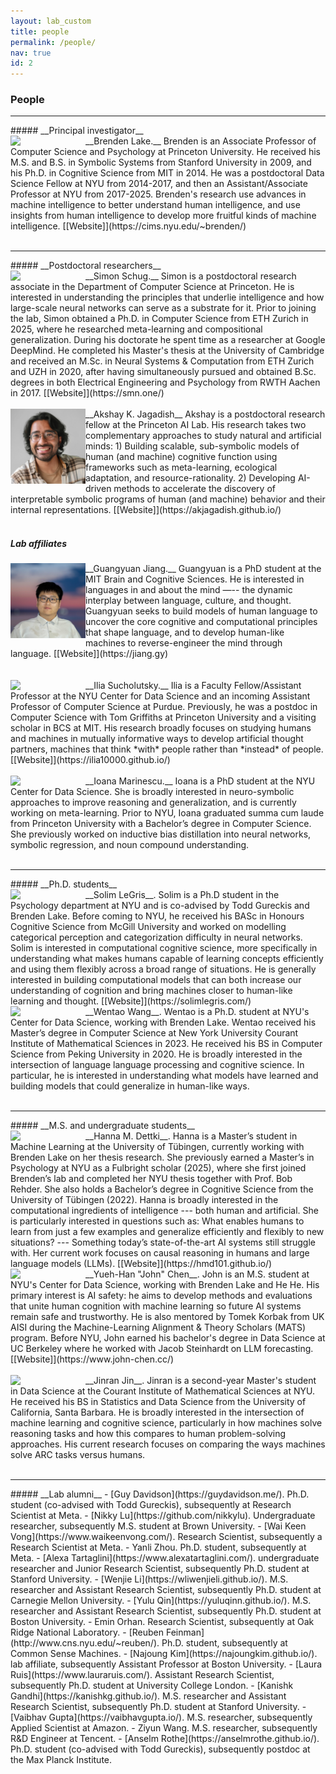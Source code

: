 ```yaml
---
layout: lab_custom
title: people
permalink: /people/
nav: true
id: 2
---
```


<style type="text/css">
.bio {
  display: block;
  float: left;
  width: 120px;
}
p {
  margin-left: 140px;
}
</style>

### __People__

<hr class='invis'>
##### __Principal investigator__
<div><img class="bio" src="/images/bios/brenden-lake-cropped.png"></div>
__Brenden Lake.__ Brenden is an Associate Professor of Computer Science and Psychology at Princeton University. He received his M.S. and B.S. in Symbolic Systems from Stanford University in 2009, and his Ph.D. in Cognitive Science from MIT in 2014. He was a postdoctoral Data Science Fellow at NYU from 2014-2017, and then an Assistant/Associate Professor at NYU from 2017-2025. Brenden's research use advances in machine intelligence to better understand human intelligence, and use insights from human intelligence to develop more fruitful kinds of machine intelligence. [[Website]](https://cims.nyu.edu/~brenden/)
<br><br>

<hr class='invis'>
##### __Postdoctoral researchers__
<div><img class="bio" src="/images/bios/simon-schug.png"></div>
__Simon Schug.__ Simon is a postdoctoral research associate in the Department of Computer Science at Princeton. He is interested in understanding the principles that underlie intelligence and how large-scale neural networks can serve as a substrate for it. Prior to joining the lab, Simon obtained a Ph.D. in Computer Science from ETH Zurich in 2025, where he researched meta-learning and compositional generalization. During his doctorate he spent time as a researcher at Google DeepMind. He completed his Master's thesis at the University of Cambridge and received an M.Sc. in Neural Systems & Computation from ETH Zurich and UZH in 2020, after having simultaneously pursued and obtained B.Sc. degrees in both Electrical Engineering and Psychology from RWTH Aachen in 2017. [[Website]](https://smn.one/)
<br><br>

<div><img class="bio" src="/images/bios/akshay.jpg"></div>
__Akshay K. Jagadish__ Akshay is a postdoctoral research fellow at the Princeton AI Lab. His research takes two complementary approaches to study natural and artificial minds: 1) Building scalable, sub-symbolic models of human (and machine) cognitive function using frameworks such as meta-learning, ecological adaptation, and resource-rationality. 2) Developing AI-driven methods to accelerate the discovery of interpretable symbolic programs of human (and machine) behavior and their internal representations. [[Website]](https://akjagadish.github.io/)
<br><br>

##### __Lab affiliates__
<div><img class="bio" src="/images/bios/guangyuan.jpeg"></div>
__Guangyuan Jiang.__ Guangyuan is a PhD student at the MIT Brain and Cognitive Sciences. He is interested in languages in and about the mind —-- the dynamic interplay between language, culture, and thought. Guangyuan seeks to build models of human language to uncover the core cognitive and computational principles that shape language, and to develop human-like machines to reverse-engineer the mind through language. [[Website]](https://jiang.gy)
<br><br><br>

<div><img class="bio" src="/images/bios/ilia-sucho.jpg"></div>
__Ilia Sucholutsky.__ Ilia is a Faculty Fellow/Assistant Professor at the NYU Center for Data Science and an incoming Assistant Professor of Computer Science at Purdue. Previously, he was a postdoc in Computer Science with Tom Griffiths at Princeton University and a visiting scholar in BCS at MIT.  His research broadly focuses on studying humans and machines in mutually informative ways to develop artificial thought partners, machines that think *with* people rather than *instead* of people. [[Website]](https://ilia10000.github.io/)
<br><br>

<div><img class="bio" src="/images/bios/ioana.jpg"></div>
__Ioana Marinescu.__ Ioana is a PhD student at the NYU Center for Data Science. She is broadly interested in neuro-symbolic approaches to improve reasoning and generalization, and is currently working on meta-learning. Prior to NYU, Ioana graduated summa cum laude from Princeton University with a Bachelor’s degree in Computer Science. She previously worked on inductive bias distillation into neural networks, symbolic regression, and noun compound understanding.
<br><br>

<hr class='invis'>
##### __Ph.D. students__
<div><img class="bio" src="/images/bios/solim-legris.jpg"></div>
__Solim LeGris__. Solim is a Ph.D student in the Psychology department at NYU and is co-advised by Todd Gureckis and Brenden Lake. Before coming to NYU, he received his BASc in Honours Cognitive Science from McGill University and worked on modelling categorical perception and categorization difficulty in neural networks. Solim is interested in computational cognitive science, more specifically in understanding what makes humans capable of learning concepts efficiently and using them flexibly across a broad range of situations. He is generally interested in building computational models that can both increase our understanding of cognition and bring machines closer to human-like learning and thought. [[Website]](https://solimlegris.com/)

<div><img class="bio" src="/images/bios/wentao-wang.jpg"></div>
__Wentao Wang__. Wentao is a Ph.D. student at NYU's Center for Data Science, working with Brenden Lake. Wentao received his Master’s degree in Computer Science at New York University Courant Institute of Mathematical Sciences in 2023. He received his BS in Computer Science from Peking University in 2020. He is broadly interested in the intersection of language language processing and cognitive science. In particular, he is interested in understanding what models have learned and building models that could generalize in human-like ways.
<br><br>

<hr class='invis'>
##### __M.S. and undergraduate students__
<div><img class="bio" src="/images/bios/hanna-dettki.jpg"></div>
__Hanna M. Dettki__. Hanna is a Master’s student in Machine Learning at the University of Tübingen, currently working with Brenden Lake on her thesis research. She previously earned a Master’s in Psychology at NYU as a Fulbright scholar (2025), where she first joined Brenden’s lab and completed her NYU thesis together with Prof. Bob Rehder. She also holds a Bachelor’s degree in Cognitive Science from the University of Tübingen (2022). Hanna is broadly interested in the computational ingredients of intelligence --- both human and artificial. She is particularly interested in questions such as: What enables humans to learn from just a few examples and generalize efficiently and flexibly to new situations? --- Something today’s state-of-the-art AI systems still struggle with. Her current work focuses on causal reasoning in humans and large language models (LLMs). [[Website]](https://hmd101.github.io/)
<!-- She is especially excited about using machine learning methods to deepen our understanding of human cognition, while drawing on insights from psychology to design more intelligent and reliable agentic AI systems --- capable of goal-directed behavior, flexible adaptation, and decision-making that better aligns with human expectations. [[Website]](https://hmd101.github.io/) -->

<div><img class="bio" src="/images/bios/john-chen-cropped.jpeg"></div>
__Yueh-Han "John" Chen__. John is an M.S. student at NYU's Center for Data Science, working with Brenden Lake and He He. His primary interest is AI safety: he aims to develop methods and evaluations that unite human cognition with machine learning so future AI systems remain safe and trustworthy. He is also mentored by Tomek Korbak from UK AISI during the Machine-Learning Alignment & Theory Scholars (MATS) program. Before NYU, John earned his bachelor's degree in Data Science at UC Berkeley where he worked with Jacob Steinhardt on LLM forecasting. [[Website]](https://www.john-chen.cc/)
<br><br>

<div><img class="bio" src="/images/bios/jinran-jin-cropped.jpeg"></div>
__Jinran Jin__. Jinran is a second-year Master's student in Data Science at the Courant Institute of Mathematical Sciences at NYU. He received his BS in Statistics and Data Science from the University of California, Santa Barbara. He is broadly interested in the intersection of machine learning and cognitive science, particularly in how machines solve reasoning tasks and how this compares to human problem-solving approaches. His current research focuses on comparing the ways machines solve ARC tasks versus humans.
<br><br>

<hr class='invis'>
##### __Lab alumni__ 
- [Guy Davidson](https://guydavidson.me/). Ph.D. student (co-advised with Todd Gureckis), subsequently at Research Scientist at Meta.
- [Nikky Lu](https://github.com/nikkylu). Undergraduate researcher, subsequently M.S. student at Brown University.
- [Wai Keen Vong](https://www.waikeenvong.com/). Research Scientist, subsequently a Research Scientist at Meta.
- Yanli Zhou. Ph.D. student, subsequently at Meta.
- [Alexa Tartaglini](https://www.alexatartaglini.com/). undergraduate researcher and Junior Research Scientist, subsequently Ph.D. student at Stanford University.
- [Wenjie Li](https://wliwenjieli.github.io/). M.S. researcher and Assistant Research Scientist, subsequently Ph.D. student at Carnegie Mellon University. 
- [Yulu Qin](https://yuluqinn.github.io/). M.S. researcher and Assistant Research Scientist, subsequently Ph.D. student at Boston University.
- Emin Orhan. Research Scientist, subsequently at Oak Ridge National Laboratory.
- [Reuben Feinman](http://www.cns.nyu.edu/~reuben/). Ph.D. student, subsequently at Common Sense Machines.
- [Najoung Kim](https://najoungkim.github.io/). lab affiliate, subsequently Assistant Professor at Boston University.
- [Laura Ruis](https://www.lauraruis.com/). Assistant Research Scientist, subsequently Ph.D. student at University College London.
- [Kanishk Gandhi](https://kanishkg.github.io/). M.S. researcher and Assistant Research Scientist, subsequently Ph.D. student at Stanford University.
- [Vaibhav Gupta](https://vaibhavgupta.io/). M.S. researcher, subsequently Applied Scientist at Amazon.
- Ziyun Wang. M.S. researcher, subsequently R&D Engineer at Tencent.
- [Anselm Rothe](https://anselmrothe.github.io/). Ph.D. student (co-advised with Todd Gureckis), subsequently postdoc at the Max Planck Institute.
